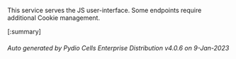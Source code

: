 






This service serves the JS user-interface. Some endpoints require additional Cookie management.

[:summary]

###### Auto generated by Pydio Cells Enterprise Distribution v4.0.6 on 9-Jan-2023
